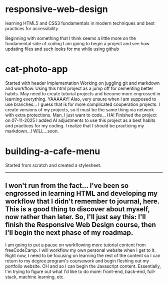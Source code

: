 # responsive-web-design
learning HTML5 and CSS3 fundamentals in modern techniques and best practices for accessibility

Beginning with something that I think seems a little more on the fundamental side of coding
I am going to begin a project and see how updating files and such looks for me while using github

# cat-photo-app
Started with header implementation
Working on juggling git and markdown and workflow. Using this html project as a jump off for cementing better habits.
May need to create tutorial projects and become more engrossed in learning everything. YAAAAAY!
Also, very unsure when I am supposed to use branches... 
I guess that is for more complicated cooperation projects. 
I create versions of my projects, so it must be the same thing via network with extra protections.
Man, I just want to code... HA!
Finished the project on 07-11-2025
I added AI adjustments to use this project as a best habits and practices for my coding. 
I realize that I should be practicing my markdown...I WILL...soon.

# building-a-cafe-menu
Started from scratch and created a stylesheet.

-------
I won't run from the fact... 
I've been so engrossed in learning HTML 
and developing my workflow that I didn't remember to journal, here. 
This is a good thing to discover about myself, now rather than later.
So, I'll just say this:
I'll finish the Responsive Web Design course, 
then I'll begin the next phase of my roadmap.
-------
I am going to put a pause on workflowing more tutorial content from freeCodeCamp.
I will workflow my own personal website when I get to it.
Right now, I need to be focusing on learning the rest of the
content so I can return to my degree program's coursework 
and begin fleshing out my portfolio website. OH and so I can
begin the Javascript content.
Essentially, I'm trying to figure out what I'd like to do more:
front-end, back-end, full-stack, machine learning, etc.